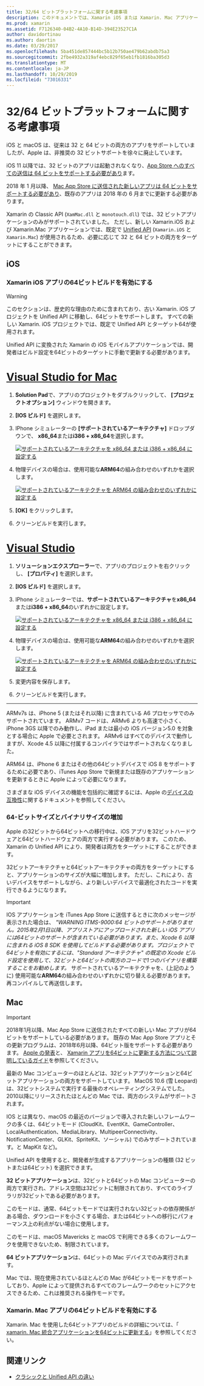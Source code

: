 ```yaml
---
title: 32/64 ビットプラットフォームに関する考慮事項
description: このドキュメントでは、Xamarin iOS または Xamarin. Mac アプリケーションの32ビットアーキテクチャと64ビットアーキテクチャを対象とする場合に留意すべきさまざまな考慮事項について説明します。
ms.prod: xamarin
ms.assetid: F7126340-04B2-4A10-B14D-394E23527C1A
author: davidortinau
ms.author: daortin
ms.date: 03/29/2017
ms.openlocfilehash: 5ba451de857444bc5b12b750ae479b62abdb75a3
ms.sourcegitcommit: 2fbe4932a319af4ebc829f65eb1fb1816ba305d3
ms.translationtype: MT
ms.contentlocale: ja-JP
ms.lasthandoff: 10/29/2019
ms.locfileid: "73016331"
---
```

# <a name="3264-bit-platform-considerations"></a>32/64 ビットプラットフォームに関する考慮事項

iOS と macOS は、従来は 32 と 64 ビットの両方のアプリをサポートしていましたが、Apple は、非推奨の 32 ビットサポートを徐々に廃止しています。

iOS 11 以降では、32 ビットのアプリは起動されなくなり、[App Store へのすべての送信は 64 ビットをサポートする必要があり](https://developer.apple.com/news/?id=06282017b)ます。

2018 年 1 月以降、 [Mac App Store に送信された新しいアプリは 64 ビットをサポートする必要があり](https://developer.apple.com/news/?id=06282017a)、既存のアプリは 2018 年の 6 月までに更新する必要があります。

Xamarin の Classic API (`XamMac.dll` と `monotouch.dll`) では、32 ビットアプリケーションのみがサポートされていました。 ただし、新しい Xamarin.iOS および Xamarin.Mac アプリケーションでは、既定で [Unified API](~/cross-platform/macios/unified/index.md) (`Xamarin.iOS` と `Xamarin.Mac`) が使用されるため、必要に応じて 32 と 64 ビットの両方をターゲットにすることができます。

## <a name="ios"></a>iOS

<a name="enable-64" />

### <a name="enabling-64-bit-builds-of-xamarinios-apps"></a>Xamarin iOS アプリの64ビットビルドを有効にする

> [!WARNING]
> このセクションは、歴史的な理由のために含まれており、古い Xamarin. iOS プロジェクトを Unified API に移動し、64ビットをサポートします。 すべての新しい Xamarin. iOS プロジェクトでは、既定で Unified API とターゲット64が使用されます。

Unified API に変換された Xamarin の iOS モバイルアプリケーションでは、開発者はビルド設定を64ビットのターゲットに手動で更新する必要があります。

<!-- markdownlint-disable MD001 -->

# <a name="visual-studio-for-mactabmacos"></a>[Visual Studio for Mac](#tab/macos)

1. **Solution Pad**で、アプリのプロジェクトをダブルクリックして、 **[プロジェクトオプション]** ウィンドウを開きます。
2. **[IOS ビルド]** を選択します。
3. IPhone シミュレーターの **[サポートされているアーキテクチャ]** ドロップダウンで、 **x86\_64**または**i386 + x86\_64**を選択します。

   [![サポートされているアーキテクチャを x86\_64 または i386 + x86\_64 に設定する](Images/Image01.png "Setting Supported architectures to x86\_64 or i386 + x86\_64")](Images/Image01-large.png#lightbox) 

4. 物理デバイスの場合は、使用可能な**ARM64**の組み合わせのいずれかを選択します。

   [![サポートされているアーキテクチャを ARM64 の組み合わせのいずれかに設定する](Images/Image02.png "サポートされているアーキテクチャを ARM64 の組み合わせのいずれかに設定する")](Images/Image02-large.png#lightbox)

5. **[OK]** をクリックします。
6. クリーンビルドを実行します。

# <a name="visual-studiotabwindows"></a>[Visual Studio](#tab/windows)

1. **ソリューションエクスプローラー**で、アプリのプロジェクトを右クリックし、 **[プロパティ]** を選択します。
2. **[IOS ビルド]** を選択します。
3. IPhone シミュレーターでは、**サポートされているアーキテクチャ**を**x86\_64**または**i386 + x86\_64**のいずれかに設定します。 

   [![サポートされているアーキテクチャを x86_64 または i386 + x86\_64 に設定する](Images/VS02.png "Setting Supported architectures to x86_64 or i386 + x86\_64")](Images/VS02-large.png#lightbox)

4. 物理デバイスの場合は、使用可能な**ARM64**の組み合わせのいずれかを選択します。
    
   [![サポートされているアーキテクチャを ARM64 の組み合わせのいずれかに設定する](Images/VS01.png "サポートされているアーキテクチャを ARM64 の組み合わせのいずれかに設定する")](Images/VS01-large.png#lightbox)

5. 変更内容を保存します。
6. クリーンビルドを実行します。

-----

ARMv7s は、iPhone 5 (またはそれ以降) に含まれている A6 プロセッサでのみサポートされています。 ARMv7 コードは、ARMv6 よりも高速で小さく、iPhone 3GS 以降でのみ動作し、iPad または最小の iOS バージョン5.0 を対象とする場合に Apple で必要とされます。 ARMv6 はすべてのデバイスで動作しますが、Xcode 4.5 以降に付属するコンパイラではサポートされなくなりました。 

ARM64 は、iPhone 6 またはその他の64ビットデバイスで iOS 8 をサポートするために必要であり、iTunes App Store で新規または既存のアプリケーションを更新するときに Apple によって必要になります。

さまざまな iOS デバイスの機能を包括的に確認するには、Apple の[デバイスの互換性](https://developer.apple.com/library/content/documentation/DeviceInformation/Reference/iOSDeviceCompatibility/DeviceCompatibilityMatrix/DeviceCompatibilityMatrix.html)に関するドキュメントを参照してください。

### <a name="64-bit-and-binary-size-increases"></a>64-ビットサイズとバイナリサイズの増加

Apple の32ビットから64ビットへの移行中は、iOS アプリを32ビットハードウェアと64ビットハードウェアの両方で実行する必要があります。 このため、Xamarin の Unified API により、開発者は両方をターゲットにすることができます。

32ビットアーキテクチャと64ビットアーキテクチャの両方をターゲットにすると、アプリケーションのサイズが大幅に増加します。 ただし、これにより、古いデバイスをサポートしながら、より新しいデバイスで最適化されたコードを実行できるようになります。

> [!IMPORTANT]
> IOS アプリケーションを iTunes App Store に送信するときに次のメッセージが表示された場合は、 _"WARNING ITMS-9000:64 ビットのサポートがありません。2015年2月1日以降、アプリストアにアップロードされた新しい iOS アプリには64ビットのサポートが含まれている必要があります。また、Xcode 6 以降に含まれる iOS 8 SDK を使用してビルドする必要があります。プロジェクトで64ビットを有効にするには、"Standard アーキテクチャ" の既定の Xcode ビルド設定を使用して、32ビットと64ビットの両方のコードで1つのバイナリを構築することをお勧めします。_ サポートされているアーキテクチャを、(上記のように) 使用可能な**ARM64**の組み合わせのいずれかに切り替える必要があります。再コンパイルして再送信します。

## <a name="mac"></a>Mac

> [!IMPORTANT]
> 2018年1月以降、Mac App Store に送信されたすべての新しい Mac アプリが64ビットをサポートしている必要があります。 既存の Mac App Store アプリとその更新プログラムは、2018年6月以降、64ビット版をサポートする必要があります。 [Apple の発表](https://developer.apple.com/news/?id=06282017a)と、 [Xamarin アプリを64ビットに更新する方法について説明しているガイド](~/cross-platform/macios/32-and-64/mac-64-bit.md)を参照してください。

最新の Mac コンピューターのほとんどは、32ビットアプリケーションと64ビットアプリケーションの両方をサポートしています。   MacOS 10.6 (雪 Leopard) は、32ビットシステムで実行する最後のオペレーティングシステムでした。   2010以降にリリースされたほとんどの Mac では、両方のシステムがサポートされます。

IOS とは異なり、macOS の最近のバージョンで導入された新しいフレームワークの多くは、64ビットモード (CloudKit、EventKit、GameController、LocalAuthentication、MediaLibrary、MultipeerConnectivity、NotificationCenter、GLKit、SpriteKit、ソーシャル) でのみサポートされています。と MapKit など)。

Unified API を使用すると、開発者が生成するアプリケーションの種類 (32 ビットまたは64ビット) を選択できます。

**32 ビットアプリケーション**は、32ビットと64ビットの Mac コンピューターの両方で実行され、アドレス空間は32ビットに制限されており、すべてのライブラリが32ビットである必要があります。

このモードは、通常、64ビットモードでは実行されない32ビットの依存関係がある場合、ダウンロードを小さくする場合、または64ビットへの移行にパフォーマンス上の利点がない場合に使用します。

このモードは、macOS Mavericks と macOS で利用できる多くのフレームワークを使用できないため、制限されています。

**64 ビットアプリケーション**は、64ビットの Mac デバイスでのみ実行されます。

Mac では、現在使用されているほとんどの Mac が64ビットモードをサポートしており、Apple によって提供されるすべてのフレームワークのセットにアクセスできるため、これは推奨される操作モードです。

### <a name="enabling-64-bit-builds-of-xamarinmac-apps"></a>Xamarin. Mac アプリの64ビットビルドを有効にする

Xamarin. Mac を使用した64ビットアプリのビルドの詳細については、「 [xamarin. Mac 統合アプリケーションを64ビットに更新する](~/cross-platform/macios/32-and-64/mac-64-bit.md)」を参照してください。

## <a name="related-links"></a>関連リンク

- [クラシックと Unified API の違い](https://github.com/xamarin/release-notes-archive/blob/master/release-notes/ios/api_changes/classic-vs-unified-8.6.0/index.md)
